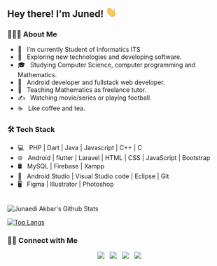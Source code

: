 <h2> Hey there! I'm Juned! <img src="https://raw.githubusercontent.com/junaediakbar/junaediakbar/master/img/Hi.gif" width="25"></h2>
<!-- <img align="right" alt="GIF" src="https://raw.githubusercontent.com/junaediakbar/junaediakbar/master/img/code.gif" width="500"/> -->

<h3> 👨🏻‍💻 About Me </h3>

- 🔭 &nbsp; I’m currently Student of Informatics ITS
- 🤔 &nbsp; Exploring new technologies and developing software.
- 🎓 &nbsp; Studying Computer Science, computer programming and Mathematics.
- 💼 &nbsp; Android developer and fullstack web developer.
- 🌱 &nbsp; Teaching Mathematics as freelance tutor.
- ✍️ &nbsp; Watching movie/series or playing football.
- ☕ &nbsp; Like coffee and tea.

<h3>🛠 Tech Stack</h3>

- 💻 &nbsp; PHP | Dart | Java | Javascript | C++ | C
- 🌐 &nbsp; Android | flutter | Laravel | HTML | CSS | JavaScript | Bootstrap
- 🛢 &nbsp; MySQL | Firebase | Xampp
- 🔧 &nbsp; Android Studio | Visual Studio code | Eclipse | Git
- 🖥 &nbsp; Figma | Illustrator | Photoshop

<br>

<img align="center" src="https://github-readme-stats.vercel.app/api?username=junaediakbar&include_all_commits=true&count_private=true&show_icons=true&line_height=20&title_color=7A7ADB&icon_color=2234AE&text_color=D3D3D3&bg_color=0,000000,130F40" alt="Junaedi Akbar's Github Stats">

</br>

[![Top Langs](https://github-readme-stats.vercel.app/api/top-langs/?username=junaediakbar&layout=compact&text_color=daf7dc&bg_color=151515)](https://github.com/junaediakbar/github-readme-stats)

<h3> 🤝🏻 Connect with Me </h3>

<p align="center">
&nbsp; <a href="https://twitter.com/begitugabut" target="_blank" rel="noopener noreferrer"><img src="https://img.icons8.com/plasticine/100/000000/twitter.png" width="50" /></a>  
&nbsp; <a href="https://www.instagram.com/juned_akbr/" target="_blank" rel="noopener noreferrer"><img src="https://img.icons8.com/plasticine/100/000000/instagram-new.png" width="50" /></a>  
&nbsp; <a href="https://www.linkedin.com/in/junaediakbar/" target="_blank" rel="noopener noreferrer"><img src="https://img.icons8.com/plasticine/100/000000/linkedin.png" width="50" /></a>
&nbsp; <a href="mailto:juned.akb@gmail.com" target="_blank" rel="noopener noreferrer"><img src="https://img.icons8.com/plasticine/100/000000/gmail.png"  width="50" /></a>
</p>
